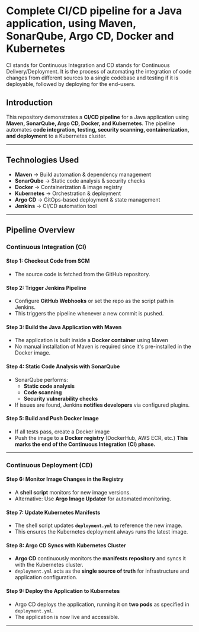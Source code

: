 # Complete CI/CD pipeline for a Java application, using Maven, SonarQube, Argo CD, Docker and Kubernetes




CI stands for Continuous Integration and CD stands for Continuous Delivery/Deployment. It is the process of automating the integration of code changes from different sources to a single codebase and testing if it is deployable, followed by deploying for the end-users.

## **Introduction**
This repository demonstrates a **CI/CD pipeline** for a Java application using **Maven, SonarQube, Argo CD, Docker, and Kubernetes**. The pipeline automates **code integration, testing, security scanning, containerization, and deployment** to a Kubernetes cluster.

---
## **Technologies Used**
- **Maven** → Build automation & dependency management
- **SonarQube** → Static code analysis & security checks
- **Docker** → Containerization & image registry
- **Kubernetes** → Orchestration & deployment
- **Argo CD** → GitOps-based deployment & state management
- **Jenkins** → CI/CD automation tool

---
## **Pipeline Overview**
### **Continuous Integration (CI)**
#### **Step 1: Checkout Code from SCM**
- The source code is fetched from the GitHub repository.

#### **Step 2: Trigger Jenkins Pipeline**
- Configure **GitHub Webhooks** or set the repo as the script path in Jenkins.
- This triggers the pipeline whenever a new commit is pushed.

#### **Step 3: Build the Java Application with Maven**
- The application is built inside a **Docker container** using Maven
- No manual installation of Maven is required since it's pre-installed in the Docker image.

#### **Step 4: Static Code Analysis with SonarQube**
- SonarQube performs:
  - **Static code analysis**
  - **Code scanning**
  - **Security vulnerability checks**
- If issues are found, Jenkins **notifies developers** via configured plugins.

#### **Step 5: Build and Push Docker Image**
- If all tests pass, create a Docker image
- Push the image to a **Docker registry** (DockerHub, AWS ECR, etc.)
 **This marks the end of the Continuous Integration (CI) phase.**

---

### **Continuous Deployment (CD)**
#### **Step 6: Monitor Image Changes in the Registry**
- A **shell script** monitors for new image versions.
- Alternative: Use **Argo Image Updater** for automated monitoring.

#### **Step 7: Update Kubernetes Manifests**
- The shell script updates **`deployment.yml`** to reference the new image.
- This ensures the Kubernetes deployment always runs the latest image.

#### **Step 8: Argo CD Syncs with Kubernetes Cluster**
- **Argo CD** continuously monitors the **manifests repository** and syncs it with the Kubernetes cluster.
- `deployment.yml` acts as the **single source of truth** for infrastructure and application configuration.

#### **Step 9: Deploy the Application to Kubernetes**
- Argo CD deploys the application, running it on **two pods** as specified in `deployment.yml`.
- The application is now live and accessible.

---

 



